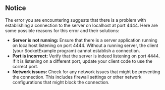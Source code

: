## Notice
The error you are encountering suggests that there is a problem with establishing a connection to the server on localhost at port 4444. Here are some possible reasons for this error and their solutions:
- **Server is not running:** Ensure that there is a server application running on localhost listening on port 4444. Without a running server, the client (your SocketExample program) cannot establish a connection.
- **Port is incorrect:** Verify that the server is indeed listening on port 4444. If it is listening on a different port, update your client code to use the correct port.
- **Network issues:** Check for any network issues that might be preventing the connection. This includes firewall settings or other network configurations that might block the connection.
